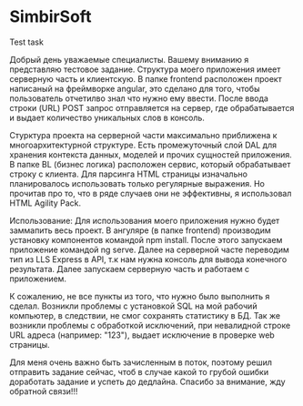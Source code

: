 # SimbirSoft
Test task 

Добрый день уважаемые специалисты. Вашему вниманию я представляю тестовое задание. 
Структура моего приложения имеет серверную часть и клиентскую. В папке frontend расположен проект написаный на фреймворке angular, это сделано для того, чтобы пользователь отчетилво знал что нужно ему ввести. После ввода строки (URL) POST запрос отправляется на сервер, где обрабатывается и выдает количество уникальных слов в консоль. 

Стурктура проекта на серверной части максимально приближена к многоархитектурной структуре. Есть промежуточный слой DAL для хранения контекста данных, моделей и прочих сущностей приложения. В папке BL (бизнес логика) расположен сервис, который обрабатывает строку с клиента. Для парсинга HTML страницы изначально планировалось использовать только регулярные выражения. Но прочитав про то, что в ряде случаев они не эффективны, я использовал HTML Agility Pack. 

Использование:
Для использования моего приложения нужно будет заммапить весь проект.
В ангуляре (в папке frontend) производим установку компонентов командой npm install. После этого запускаем приложение командой ng serve.
Далее на серверной часте переводим тип из LLS Express в API, т.к нам нужна консоль для вывода конечного результата. 
Далее запускаем серверную часть и работаем с приложением.

К сожалению, не все пункты из того, что нужно было выполнить я сделал. Возникли проблемы с установкой SQL на мой рабочий компьютер, в следствии, не смог сохранять статистику в БД. Так же возникли проблемы с обработкой исключений, при невалидной строке URL адреса (например: "123"), выдает исключение в проверке web страницы. 

Для меня очень важно быть зачисленным в поток, поэтому решил отправить задание сейчас, чтоб в случае какой то грубой ошибки доработать задание и успеть до дедлайна. Спасибо за внимание, жду обратной связи!!!
